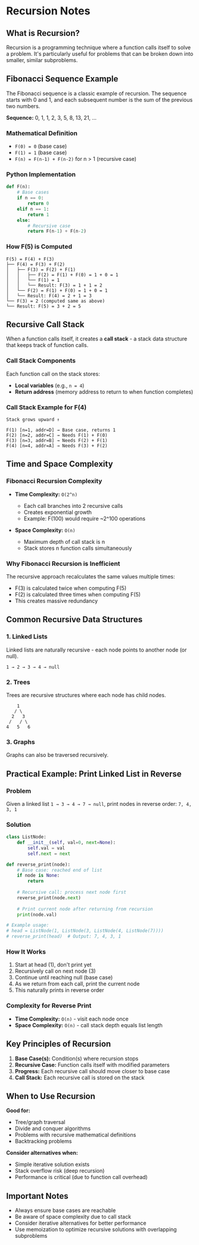 # Recursion Notes

## What is Recursion?

Recursion is a programming technique where a function calls itself to solve a problem. It's particularly useful for problems that can be broken down into smaller, similar subproblems.

## Fibonacci Sequence Example

The Fibonacci sequence is a classic example of recursion. The sequence starts with 0 and 1, and each subsequent number is the sum of the previous two numbers.

**Sequence:** 0, 1, 1, 2, 3, 5, 8, 13, 21, ...

### Mathematical Definition

- `F(0) = 0` (base case)
- `F(1) = 1` (base case)
- `F(n) = F(n-1) + F(n-2)` for n > 1 (recursive case)

### Python Implementation

```python
def F(n):
    # Base cases
    if n == 0:
        return 0
    elif n == 1:
        return 1
    else:
        # Recursive case
        return F(n-1) + F(n-2)
```

### How F(5) is Computed

```
F(5) = F(4) + F(3)
├── F(4) = F(3) + F(2)
│   ├── F(3) = F(2) + F(1)
│   │   ├── F(2) = F(1) + F(0) = 1 + 0 = 1
│   │   └── F(1) = 1
│   │   └── Result: F(3) = 1 + 1 = 2
│   └── F(2) = F(1) + F(0) = 1 + 0 = 1
│   └── Result: F(4) = 2 + 1 = 3
└── F(3) = 2 (computed same as above)
└── Result: F(5) = 3 + 2 = 5
```

## Recursive Call Stack

When a function calls itself, it creates a **call stack** - a stack data structure that keeps track of function calls.

### Call Stack Components

Each function call on the stack stores:
- **Local variables** (e.g., `n = 4`)
- **Return address** (memory address to return to when function completes)

### Call Stack Example for F(4)

```
Stack grows upward ↑

F(1) [n=1, addr=D] → Base case, returns 1
F(2) [n=2, addr=C] → Needs F(1) + F(0)
F(3) [n=3, addr=B] → Needs F(2) + F(1) 
F(4) [n=4, addr=A] → Needs F(3) + F(2)
```

## Time and Space Complexity

### Fibonacci Recursion Complexity

- **Time Complexity:** `O(2^n)`
    - Each call branches into 2 recursive calls
    - Creates exponential growth
    - Example: F(100) would require ~2^100 operations

- **Space Complexity:** `O(n)`
    - Maximum depth of call stack is n
    - Stack stores n function calls simultaneously

### Why Fibonacci Recursion is Inefficient

The recursive approach recalculates the same values multiple times:
- F(3) is calculated twice when computing F(5)
- F(2) is calculated three times when computing F(5)
- This creates massive redundancy

## Common Recursive Data Structures

### 1. Linked Lists
Linked lists are naturally recursive - each node points to another node (or null).

```
1 → 2 → 3 → 4 → null
```

### 2. Trees
Trees are recursive structures where each node has child nodes.

```
    1
   / \
  2   3
 /   / \
4   5   6
```

### 3. Graphs
Graphs can also be traversed recursively.

## Practical Example: Print Linked List in Reverse

### Problem
Given a linked list `1 → 3 → 4 → 7 → null`, print nodes in reverse order: `7, 4, 3, 1`

### Solution

```python
class ListNode:
    def __init__(self, val=0, next=None):
        self.val = val
        self.next = next

def reverse_print(node):
    # Base case: reached end of list
    if node is None:
        return
    
    # Recursive call: process next node first
    reverse_print(node.next)
    
    # Print current node after returning from recursion
    print(node.val)

# Example usage:
# head = ListNode(1, ListNode(3, ListNode(4, ListNode(7))))
# reverse_print(head)  # Output: 7, 4, 3, 1
```

### How It Works

1. Start at head (1), don't print yet
2. Recursively call on next node (3)
3. Continue until reaching null (base case)
4. As we return from each call, print the current node
5. This naturally prints in reverse order

### Complexity for Reverse Print
- **Time Complexity:** `O(n)` - visit each node once
- **Space Complexity:** `O(n)` - call stack depth equals list length

## Key Principles of Recursion

1. **Base Case(s):** Condition(s) where recursion stops
2. **Recursive Case:** Function calls itself with modified parameters
3. **Progress:** Each recursive call should move closer to base case
4. **Call Stack:** Each recursive call is stored on the stack

## When to Use Recursion

**Good for:**
- Tree/graph traversal
- Divide and conquer algorithms
- Problems with recursive mathematical definitions
- Backtracking problems

**Consider alternatives when:**
- Simple iterative solution exists
- Stack overflow risk (deep recursion)
- Performance is critical (due to function call overhead)

## Important Notes

- Always ensure base cases are reachable
- Be aware of space complexity due to call stack
- Consider iterative alternatives for better performance
- Use memoization to optimize recursive solutions with overlapping subproblems